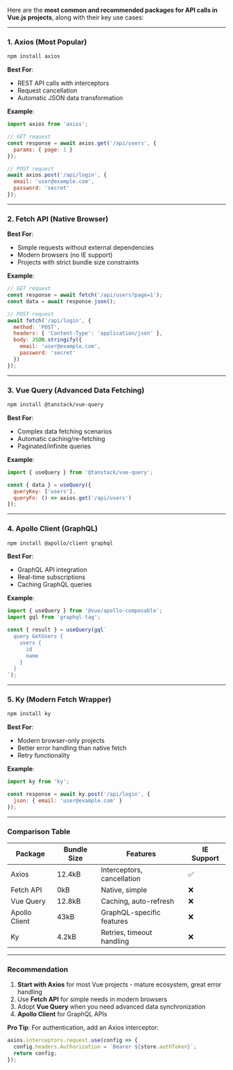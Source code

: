 Here are the **most common and recommended packages for API calls in Vue.js projects**, along with their key use cases:

---

### **1. Axios** (Most Popular)
```bash
npm install axios
```
**Best For**: 
- REST API calls with interceptors
- Request cancellation
- Automatic JSON data transformation

**Example**:
```js
import axios from 'axios';

// GET request
const response = await axios.get('/api/users', {
  params: { page: 1 }
});

// POST request
await axios.post('/api/login', {
  email: 'user@example.com',
  password: 'secret'
});
```

---

### **2. Fetch API** (Native Browser)
**Best For**:
- Simple requests without external dependencies
- Modern browsers (no IE support)
- Projects with strict bundle size constraints

**Example**:
```js
// GET request
const response = await fetch('/api/users?page=1');
const data = await response.json();

// POST request
await fetch('/api/login', {
  method: 'POST',
  headers: { 'Content-Type': 'application/json' },
  body: JSON.stringify({
    email: 'user@example.com',
    password: 'secret'
  })
});
```

---

### **3. Vue Query** (Advanced Data Fetching)
```bash
npm install @tanstack/vue-query
```
**Best For**:
- Complex data fetching scenarios
- Automatic caching/re-fetching
- Paginated/infinite queries

**Example**:
```js
import { useQuery } from '@tanstack/vue-query';

const { data } = useQuery({
  queryKey: ['users'],
  queryFn: () => axios.get('/api/users')
});
```

---

### **4. Apollo Client** (GraphQL)
```bash
npm install @apollo/client graphql
```
**Best For**:
- GraphQL API integration
- Real-time subscriptions
- Caching GraphQL queries

**Example**:
```js
import { useQuery } from '@vue/apollo-composable';
import gql from 'graphql-tag';

const { result } = useQuery(gql`
  query GetUsers {
    users {
      id
      name
    }
  }
`);
```

---

### **5. Ky** (Modern Fetch Wrapper)
```bash
npm install ky
```
**Best For**:
- Modern browser-only projects
- Better error handling than native fetch
- Retry functionality

**Example**:
```js
import ky from 'ky';

const response = await ky.post('/api/login', {
  json: { email: 'user@example.com' }
});
```

---

### **Comparison Table**
| Package       | Bundle Size | Features                   | IE Support |
| ------------- | ----------- | -------------------------- | ---------- |
| Axios         | 12.4kB      | Interceptors, cancellation | ✅          |
| Fetch API     | 0kB         | Native, simple             | ❌          |
| Vue Query     | 12.8kB      | Caching, auto-refresh      | ❌          |
| Apollo Client | 43kB        | GraphQL-specific features  | ❌          |
| Ky            | 4.2kB       | Retries, timeout handling  | ❌          |

---

### **Recommendation**
1. **Start with Axios** for most Vue projects - mature ecosystem, great error handling
2. Use **Fetch API** for simple needs in modern browsers
3. Adopt **Vue Query** when you need advanced data synchronization
4. **Apollo Client** for GraphQL APIs

**Pro Tip**: For authentication, add an Axios interceptor:
```js
axios.interceptors.request.use(config => {
  config.headers.Authorization = `Bearer ${store.authToken}`;
  return config;
});
```